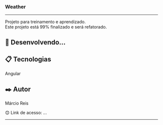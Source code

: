 ### Weather

---

Projeto para treinamento e aprendizado.<br>
Este projeto está 99% finalizado e será refatorado.

## 🚀 Desenvolvendo...

## 📋 Tecnologias
Angular

## ✒️ Autor
Márcio Reis

😊 Link de acesso: ...

---

